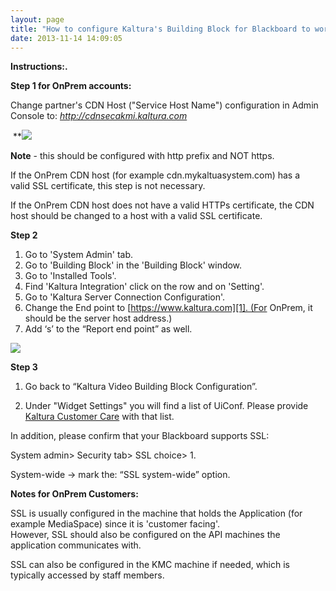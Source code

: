 ```yaml
---
layout: page
title: "How to configure Kaltura's Building Block for Blackboard to work through HTTPs / SSL"
date: 2013-11-14 14:09:05
---
```


**Instructions:.**

**Step 1 for OnPrem accounts:**

Change partner's CDN Host ("Service Host Name") configuration in Admin Console to: *http://cdnsecakmi.kaltura.com*

 **<img src="{{site.url}}/assets/1247">

**Note** - this should be configured with http prefix and NOT https.

If the OnPrem CDN host (for example cdn.mykaltuasystem.com) has a valid SSL certificate, this step is not necessary.

If the OnPrem CDN host does not have a valid HTTPs certificate, the CDN host should be changed to a host with a valid SSL certificate.

**Step 2**

1.  Go to 'System Admin' tab.
2.  Go to 'Building Block' in the 'Building Block' window.
3.  Go to 'Installed Tools'.
4.  Find 'Kaltura Integration' click on the row and on 'Setting'.
5.  Go to 'Kaltura Server Connection Configuration'.
6.  Change the End point to [https://www.kaltura.com][1]. (For OnPrem, it should be the server host address.)
7.  Add ‘s’ to the “Report end point” as well.

 [1]: https://www.kaltura.com/

<img src="{{site.url}}/assets/1248">

**Step 3**

1. Go back to “Kaltura Video Building Block Configuration”.

2. Under "Widget Settings" you will find a list of UiConf. Please provide <a href="mailto:customercare@kaltura.com" target="_blank">Kaltura Customer Care</a> with that list.

In addition, please confirm that your Blackboard supports SSL:

System admin> Security tab> SSL choice> 1.

System-wide -> mark the: “SSL system-wide” option.

**Notes for OnPrem Customers:**

SSL is usually configured in the machine that holds the Application (for example MediaSpace) since it is 'customer facing'.  
However, SSL should also be configured on the API machines the application communicates with.

SSL can also be configured in the KMC machine if needed, which is typically accessed by staff members.